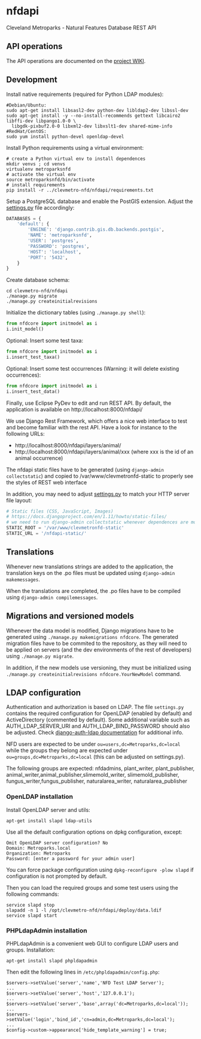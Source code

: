 # nfdapi
 
 Cleveland Metroparks - Natural Features Database REST API

## API operations

The API operations are documented on the
 [project WIKI](https://github.com/geosolutions-it/clevmetro-nfd/wiki/API-operations).
 
## Development

Install native requirements (required for Python LDAP modules):
```shell
#Debian/Ubuntu:
sudo apt-get install libsasl2-dev python-dev libldap2-dev libssl-dev
sudo apt-get install -y --no-install-recommends gettext libcairo2 libffi-dev libpango1.0-0 \
  libgdk-pixbuf2.0-0 libxml2-dev libxslt1-dev shared-mime-info
#RedHat/CentOS:
sudo yum install python-devel openldap-devel
```

Install Python requirements using a virtual environment:
```shell
# create a Python virtual env to install dependences
mkdir venvs ; cd venvs
virtualenv metroparksnfd
# activate the virtual env
source metroparksnfd/bin/activate
# install requirements
pip install -r ../clevmetro-nfd/nfdapi/requirements.txt
```

Setup a PostgreSQL database and enable the PostGIS extension. Adjust the [settings.py](nfdapi/settings.py) file
accordingly:
```python
DATABASES = {
    'default': {
        'ENGINE': 'django.contrib.gis.db.backends.postgis',
        'NAME': 'metroparksnfd',
        'USER': 'postgres',
        'PASSWORD': 'postgres',
        'HOST': 'localhost',
        'PORT': '5432',
    }
}
```

Create database schema:

```shell
cd clevmetro-nfd/nfdapi
./manage.py migrate
./manage.py createinitialrevisions
```

Initialize the dictionary tables (using `./manage.py shell`):
```python
from nfdcore import initmodel as i
i.init_model()
```
Optional: Insert some test taxa:
```python
from nfdcore import initmodel as i
i.insert_test_taxa()
```

Optional: Insert some test occurrences (Warning: it will delete existing occurrences):
```python
from nfdcore import initmodel as i
i.insert_test_data()
```

Finally, use Eclipse PyDev to edit and run REST API. By default, the application is available
on http://localhost:8000/nfdapi/

We use Django Rest Framework, which offers a nice web interface to test and become familiar with the rest API.
Have a look for instance to the following URLs:

* http://localhost:8000/nfdapi/layers/animal/
* http://localhost:8000/nfdapi/layers/animal/xxx (where xxx is the id of an animal occurrence)

The nfdapi static files have to be generated (using `django-admin collectstatic`)
and copied to
/var/www/clevmetronfd-static to properly see the styles of REST web interface

In addition, you may need to adjust [settings.py](nfdapi/settings.py) to
match your HTTP server file layout:
```python
# Static files (CSS, JavaScript, Images)
# https://docs.djangoproject.com/en/1.11/howto/static-files/
# we need to run django-admin collectstatic whenever dependences are modified or updated
STATIC_ROOT = '/var/www/clevmetronfd-static'
STATIC_URL = '/nfdapi-static/'
```

## Translations

Whenever new translations strings are added to the application, the translation
keys on the .po files must be updated using `django-admin makemessages`.

When the translations are completed, the .po files have to be compiled using
`django-admin compilemessages`.

## Migrations and versioned models

Whenever the data model is modified, Django migrations have to be generated using
`./manage.py makemigrations nfdcore`. The generated migration files have to be commited to the
repository, as they will need to be applied on servers (and the dev environments
of the rest of developers) using `./manage.py migrate`.

In addition, if the new models use versioning, they must be initialized using
`./manage.py createinitialrevisions nfdcore.YourNewModel` command.

## LDAP configuration

Authentication and authorization is based on LDAP. The file `settings.py` contains the required
configuration for OpenLDAP (enabled by default) and ActiveDirectory (commented by default).
Some additional variable such as AUTH_LDAP_SERVER_URI and AUTH_LDAP_BIND_PASSWORD should also
be adjusted. Check
[django-auth-ldap documentation](http://django-auth-ldap.readthedocs.io) for additional info.

NFD users are expected to be under `ou=users,dc=Metroparks,dc=local` while the groups they
belong are expected under `ou=groups,dc=Metroparks,dc=local` (this can be adjusted on
settings.py).

The following groups are expected:
  nfdadmins, plant_writer, plant_publisher,
  animal_writer,animal_publisher,slimemold_writer, slimemold_publisher,
  fungus_writer,fungus_publisher, naturalarea_writer, naturalarea_publisher

### OpenLDAP installation

Install OpenLDAP server and utils:

```shell
apt-get install slapd ldap-utils
```

Use all the default configuration options on dpkg configuration, except:
```
Omit OpenLDAP server configuration? No
Domain: Metroparks.local 
Organization: Metroparks
Password: [enter a password for your admin user]
```

You can force package configuration using `dpkg-reconfigure -plow slapd` if configuration is not prompted by default.

Then you can load the required groups and some test users using the following commands:
```shell
service slapd stop
slapadd -n 1 -l /opt/clevmetro-nfd/nfdapi/deploy/data.ldif
service slapd start
```

### PHPLdapAdmin installation

PHPLdapAdmin is a convenient web GUI to configure LDAP users and groups. Installation:

```shell
apt-get install slapd phpldapadmin
```

Then edit the following lines in `/etc/phpldapadmin/config.php`:

```
$servers->setValue('server','name','NFD Test LDAP Server');
...
$servers->setValue('server','host','127.0.0.1');
...
$servers->setValue('server','base',array('dc=Metroparks,dc=local'));
...
$servers->setValue('login','bind_id','cn=admin,dc=Metroparks,dc=local');
...
$config->custom->appearance['hide_template_warning'] = true;
```

